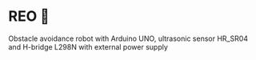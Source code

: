 # REO 🤖
Obstacle avoidance robot with Arduino UNO, ultrasonic sensor HR_SR04 and H-bridge L298N with external power supply
